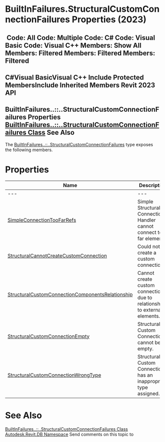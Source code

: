 # BuiltInFailures.StructuralCustomConnectionFailures Properties (2023)

﻿
 Code: All Code: Multiple Code: C# Code: Visual Basic Code: Visual C++  Members: Show All Members: Filtered Members: Filtered Members: Filtered   
---  
C#Visual BasicVisual C++
Include Protected MembersInclude Inherited Members
Revit 2023 API  
---  
BuiltInFailures..::..StructuralCustomConnectionFailures Properties  
[BuiltInFailures..::..StructuralCustomConnectionFailures Class](904fb8e9-7133-2f3e-6acc-0d226bbe85f0.md "BuiltInFailures.StructuralCustomConnectionFailures Class") See Also  
---  
The [BuiltInFailures..::..StructuralCustomConnectionFailures](904fb8e9-7133-2f3e-6acc-0d226bbe85f0.md "BuiltInFailures.StructuralCustomConnectionFailures Class") type exposes the following members.
# Properties
| Name | Description |
| --- | --- |
| --- | --- | --- |
| [SimpleConnectionTooFarRefs](e7898cf6-8e70-9bd3-b12a-d888e0cc6b43.md "SimpleConnectionTooFarRefs Property") | Simple Structural Connection Handler cannot connect too far elements |
| [StructuralCannotCreateCustomConnection](9ff6de8c-7b65-445e-940c-17aa28c60f72.md "StructuralCannotCreateCustomConnection Property") | Could not create a custom connection. |
| [StructuralCustomConnectionComponentsRelationship](a78a8a49-773b-f692-5aca-42e48bb67225.md "StructuralCustomConnectionComponentsRelationship Property") | Cannot create custom connection due to relationships to external elements. |
| [StructuralCustomConnectionEmpty](0ad0fcff-bb9c-032b-a9b6-4a5f52589fa6.md "StructuralCustomConnectionEmpty Property") | Structural Custom Connection cannot be empty. |
| [StructuralCustomConnectionWrongType](a2807272-d9f8-bb3b-4378-9bb68360afcc.md "StructuralCustomConnectionWrongType Property") | Structural Custom Connection has an inappropriate type assigned. |

# See Also
[BuiltInFailures..::..StructuralCustomConnectionFailures Class](904fb8e9-7133-2f3e-6acc-0d226bbe85f0.md "BuiltInFailures.StructuralCustomConnectionFailures Class")
[Autodesk.Revit.DB Namespace](87546ba7-461b-c646-cbb1-2cb8f5bff8b2.md "Autodesk.Revit.DB Namespace")
Send comments on this topic to 